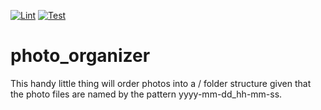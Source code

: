 [![Lint](https://github.com/johanlundahl/photo_organizer/actions/workflows/lint.yml/badge.svg)](https://github.com/johanlundahl/photo_organizer/actions/workflows/lint.yml)
[![Test](https://github.com/johanlundahl/photo_organizer/actions/workflows/test.yml/badge.svg)](https://github.com/johanlundahl/photo_organizer/actions/workflows/test.yml)

# photo_organizer

This handy little thing will order photos into a <year>/<month> folder structure given that the photo files are named by the pattern yyyy-mm-dd_hh-mm-ss.

